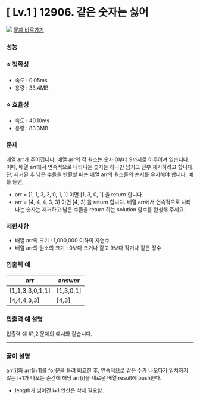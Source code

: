 # [ Lv.1 ] 12906. 같은 숫자는 싫어

<img src="https://img.shields.io/badge/JavaScript-orange?style=flat&logo=javascript&logoColor=auto"/> [문제 바로가기](https://school.programmers.co.kr/learn/courses/30/lessons/12906)

### 성능

### ⭐ 정확성

- 속도 : 0.05ms
- 용량 : 33.4MB

### ⭐ 효율성

- 속도 : 40.10ms
- 용량 : 83.3MB

### 문제

배열 arr가 주어집니다. 배열 arr의 각 원소는 숫자 0부터 9까지로 이루어져 있습니다. 이때, 배열 arr에서 연속적으로 나타나는 숫자는 하나만 남기고 전부 제거하려고 합니다. 단, 제거된 후 남은 수들을 반환할 때는 배열 arr의 원소들의 순서를 유지해야 합니다. 예를 들면,

- arr = [1, 1, 3, 3, 0, 1, 1] 이면 [1, 3, 0, 1] 을 return 합니다.
- arr = [4, 4, 4, 3, 3] 이면 [4, 3] 을 return 합니다.
  배열 arr에서 연속적으로 나타나는 숫자는 제거하고 남은 수들을 return 하는 solution 함수를 완성해 주세요.

### 제한사항

- 배열 arr의 크기 : 1,000,000 이하의 자연수
- 배열 arr의 원소의 크기 : 0보다 크거나 같고 9보다 작거나 같은 정수

### 입출력 예

| arr             | answer    |
| --------------- | --------- |
| [1,1,3,3,0,1,1] | [1,3,0,1] |
| [4,4,4,3,3]     | [4,3]     |

### 입출력 예 설명

입출력 예 #1,2
문제의 예시와 같습니다.

---

### 풀이 설명

arr[i]와 arr[i+1]를 for문을 돌려 비교한 후, 연속적으로 같은 수가 나오다가 일치하지 않는 i+1가 나오는 순간에 해당 arr[i]을 새로운 배열 result에 push한다.

- length가 넘어간 i+1 연산은 삭제 필요함.
